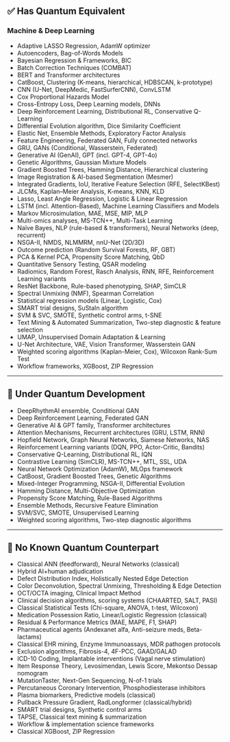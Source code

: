 ## ✅ Has Quantum Equivalent

### Machine & Deep Learning
- Adaptive LASSO Regression, AdamW optimizer
- Autoencoders, Bag-of-Words Models
- Bayesian Regression & Frameworks, BIC
- Batch Correction Techniques (COMBAT)
- BERT and Transformer architectures
- CatBoost, Clustering (K-means, hierarchical, HDBSCAN, k-prototype)
- CNN (U-Net, DeepMedic, FastSurferCNN), ConvLSTM
- Cox Proportional Hazards Model
- Cross-Entropy Loss, Deep Learning models, DNNs
- Deep Reinforcement Learning, Distributional RL, Conservative Q-Learning
- Differential Evolution algorithm, Dice Similarity Coefficient
- Elastic Net, Ensemble Methods, Exploratory Factor Analysis
- Feature Engineering, Federated GAN, Fully connected networks
- GRU, GANs (Conditional, Wasserstein, Federated)
- Generative AI (GenAI), GPT (incl. GPT-4, GPT-4o)
- Genetic Algorithms, Gaussian Mixture Models
- Gradient Boosted Trees, Hamming Distance, Hierarchical clustering
- Image Registration & AI-based Segmentation (Mesmer)
- Integrated Gradients, IoU, Iterative Feature Selection (RFE, SelectKBest)
- JLCMs, Kaplan–Meier Analysis, K-means, KNN, KLD
- Lasso, Least Angle Regression, Logistic & Linear Regression
- LSTM (incl. Attention-Based), Machine Learning Classifiers and Models
- Markov Microsimulation, MAE, MSE, MIP, MLP
- Multi-omics analyses, MS-TCN++, Multi-Task Learning
- Naïve Bayes, NLP (rule-based & transformers), Neural Networks (deep, recurrent)
- NSGA-II, NMDS, NLMMRM, nnU-Net (2D/3D)
- Outcome prediction (Random Survival Forests, RF, GBT)
- PCA & Kernel PCA, Propensity Score Matching, QbD
- Quantitative Sensory Testing, QSAR modeling
- Radiomics, Random Forest, Rasch Analysis, RNN, RFE, Reinforcement Learning variants
- ResNet Backbone, Rule-based phenotyping, SHAP, SimCLR
- Spectral Unmixing (NMF), Spearman Correlation
- Statistical regression models (Linear, Logistic, Cox)
- SMART trial designs, SuStaIn algorithm
- SVM & SVC, SMOTE, Synthetic control arms, t-SNE
- Text Mining & Automated Summarization, Two-step diagnostic & feature selection
- UMAP, Unsupervised Domain Adaptation & Learning
- U-Net Architecture, VAE, Vision Transformer, Wasserstein GAN
- Weighted scoring algorithms (Kaplan-Meier, Cox), Wilcoxon Rank-Sum Test
- Workflow frameworks, XGBoost, ZIP Regression

---

## 🧪 Under Quantum Development

- DeepRhythmAI ensemble, Conditional GAN
- Deep Reinforcement Learning, Federated GAN
- Generative AI & GPT family, Transformer architectures
- Attention Mechanisms, Recurrent architectures (GRU, LSTM, RNN)
- Hopfield Network, Graph Neural Networks, Siamese Networks, NAS
- Reinforcement Learning variants (DQN, PPO, Actor-Critic, Bandits)
- Conservative Q-Learning, Distributional RL, IQN
- Contrastive Learning (SimCLR), MS-TCN++, MTL, SSL, UDA
- Neural Network Optimization (AdamW), MLOps framework
- CatBoost, Gradient Boosted Trees, Genetic Algorithms
- Mixed-Integer Programming, NSGA-II, Differential Evolution
- Hamming Distance, Multi-Objective Optimization
- Propensity Score Matching, Rule-Based Algorithms
- Ensemble Methods, Recursive Feature Elimination
- SVM/SVC, SMOTE, Unsupervised Learning
- Weighted scoring algorithms, Two-step diagnostic algorithms

---

## 🚫 No Known Quantum Counterpart

- Classical ANN (feedforward), Neural Networks (classical)
- Hybrid AI+human adjudication
- Defect Distribution Index, Holistically Nested Edge Detection
- Color Deconvolution, Spectral Unmixing, Thresholding & Edge Detection
- OCT/OCTA imaging, Clinical Impact Method
- Clinical decision algorithms, scoring systems (CHAARTED, SALT, PASI)
- Classical Statistical Tests (Chi-square, ANOVA, t-test, Wilcoxon)
- Medication Possession Ratio, Linear/Logistic Regression (classical)
- Residual & Performance Metrics (MAE, MAPE, F1, SHAP)
- Pharmaceutical agents (Andexanet alfa, Anti-seizure meds, Beta-lactams)
- Classical EHR mining, Enzyme Immunoassays, MDR pathogen protocols
- Exclusion algorithms, Fibrosis-4, 4F-PCC, GAAD/GALAD
- ICD-10 Coding, Implantable interventions (Vagal nerve stimulation)
- Item Response Theory, Levosimendan, Lewis Score, Mekontso Dessap nomogram
- MutationTaster, Next-Gen Sequencing, N-of-1 trials
- Percutaneous Coronary Intervention, Phosphodiesterase inhibitors
- Plasma biomarkers, Predictive models (classical)
- Pullback Pressure Gradient, RadLongformer (classical/hybrid)
- SMART trial designs, Synthetic control arms
- TAPSE, Classical text mining & summarization
- Workflow & implementation science frameworks
- Classical XGBoost, ZIP Regression

